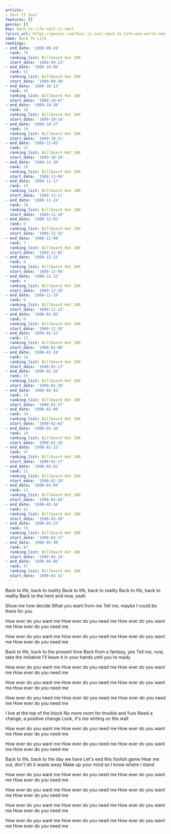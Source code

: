 ```yaml
---
artists:
- Soul II Soul
features: []
genres: []
key: back-to-life-soul-ii-soul
lyrics_url: https://genius.com/Soul-ii-soul-back-to-life-one-world-remix-lyrics
name: Back To Life
rankings:
- end_date: '1989-09-29'
  rank: 70
  ranking_list: Billboard Hot 100
  start_date: '1989-09-23'
- end_date: '1989-10-06'
  rank: 52
  ranking_list: Billboard Hot 100
  start_date: '1989-09-30'
- end_date: '1989-10-13'
  rank: 45
  ranking_list: Billboard Hot 100
  start_date: '1989-10-07'
- end_date: '1989-10-20'
  rank: 38
  ranking_list: Billboard Hot 100
  start_date: '1989-10-14'
- end_date: '1989-10-27'
  rank: 28
  ranking_list: Billboard Hot 100
  start_date: '1989-10-21'
- end_date: '1989-11-03'
  rank: 25
  ranking_list: Billboard Hot 100
  start_date: '1989-10-28'
- end_date: '1989-11-10'
  rank: 20
  ranking_list: Billboard Hot 100
  start_date: '1989-11-04'
- end_date: '1989-11-17'
  rank: 16
  ranking_list: Billboard Hot 100
  start_date: '1989-11-11'
- end_date: '1989-11-24'
  rank: 10
  ranking_list: Billboard Hot 100
  start_date: '1989-11-18'
- end_date: '1989-12-01'
  rank: 8
  ranking_list: Billboard Hot 100
  start_date: '1989-11-25'
- end_date: '1989-12-08'
  rank: 7
  ranking_list: Billboard Hot 100
  start_date: '1989-12-02'
- end_date: '1989-12-15'
  rank: 6
  ranking_list: Billboard Hot 100
  start_date: '1989-12-09'
- end_date: '1989-12-22'
  rank: 4
  ranking_list: Billboard Hot 100
  start_date: '1989-12-16'
- end_date: '1989-12-29'
  rank: 6
  ranking_list: Billboard Hot 100
  start_date: '1989-12-23'
- end_date: '1990-01-05'
  rank: 6
  ranking_list: Billboard Hot 100
  start_date: '1989-12-30'
- end_date: '1990-01-12'
  rank: 11
  ranking_list: Billboard Hot 100
  start_date: '1990-01-06'
- end_date: '1990-01-19'
  rank: 18
  ranking_list: Billboard Hot 100
  start_date: '1990-01-13'
- end_date: '1990-01-26'
  rank: 25
  ranking_list: Billboard Hot 100
  start_date: '1990-01-20'
- end_date: '1990-02-02'
  rank: 29
  ranking_list: Billboard Hot 100
  start_date: '1990-01-27'
- end_date: '1990-02-09'
  rank: 34
  ranking_list: Billboard Hot 100
  start_date: '1990-02-03'
- end_date: '1990-02-16'
  rank: 39
  ranking_list: Billboard Hot 100
  start_date: '1990-02-10'
- end_date: '1990-02-23'
  rank: 47
  ranking_list: Billboard Hot 100
  start_date: '1990-02-17'
- end_date: '1990-03-02'
  rank: 51
  ranking_list: Billboard Hot 100
  start_date: '1990-02-24'
- end_date: '1990-03-09'
  rank: 51
  ranking_list: Billboard Hot 100
  start_date: '1990-03-03'
- end_date: '1990-03-16'
  rank: 61
  ranking_list: Billboard Hot 100
  start_date: '1990-03-10'
- end_date: '1990-03-23'
  rank: 76
  ranking_list: Billboard Hot 100
  start_date: '1990-03-17'
- end_date: '1990-03-30'
  rank: 87
  ranking_list: Billboard Hot 100
  start_date: '1990-03-24'
- end_date: '1990-04-06'
  rank: 97
  ranking_list: Billboard Hot 100
  start_date: '1990-03-31'
---
```

Back to life, back to reality
Back to life, back to reality
Back to life, back to reality
Back to the here and now, yeah

Show me how decide
What you want from me
Tell me, maybe I could be there for you

How ever do you want me
How ever do you need me
How ever do you want me
How ever do you need me

How ever do you want me
How ever do you need me
How ever do you want me
How ever do you need me

Back to life, back to the present time
Back from a fantasy, yes
Tell me, now, take the initiative
I'll leave it in your hands until you're ready

How ever do you want me
How ever do you need me
How ever do you want me
How ever do you need me

How ever do you want me
How ever do you need me
How ever do you want me
How ever do you need me

How ever do you need me
How ever do you need me
How ever do you need me
How ever do you need me

I live at the top of the block
No more room for trouble and fuss
Need a change, a positive change
Look, it's me writing on the wall

How ever do you want me
How ever do you need me
How ever do you want me
How ever do you need me

How ever do you want me
How ever do you need me
How ever do you want me
How ever do you need me

Back to life, back to the day we have
Let's end this foolish game
Hear me out, don't let it waste away
Make up your mind so I know where I stand

How ever do you want me
How ever do you need me
How ever do you want me
How ever do you need me

How ever do you want me
How ever do you need me
How ever do you want me
How ever do you need me

How ever do you want me
How ever do you need me
How ever do you want me
How ever do you need me

How ever do you want me
How ever do you need me
How ever do you want me
How ever do you need me
